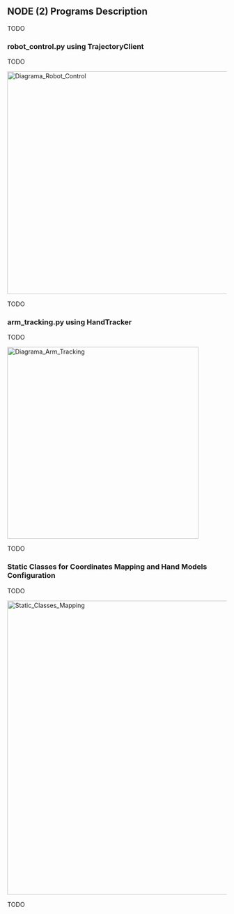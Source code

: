 ## NODE (2) Programs Description

TODO

### robot_control.py using TrajectoryClient

TODO

<img width="510" alt="Diagrama_Robot_Control" src="https://github.com/xriteamupv/Haptic_Teleop/assets/38531693/4c406cb4-09da-4473-ab33-b3f991b2fd4d">

TODO

### arm_tracking.py using HandTracker

TODO

<img width="439" alt="Diagrama_Arm_Tracking" src="https://github.com/xriteamupv/Haptic_Teleop/assets/38531693/b0721a8f-1492-43f7-91eb-9ce13c57ce72">

TODO

### Static Classes for Coordinates Mapping and Hand Models Configuration

TODO

<img width="673" alt="Static_Classes_Mapping" src="https://github.com/xriteamupv/Haptic_Teleop/assets/38531693/9594cb9a-a3bf-4e6c-9bf0-8336d61e6b42">

TODO
